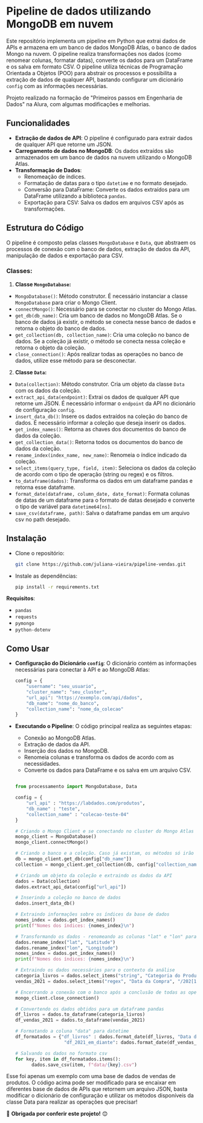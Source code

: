 # Pipeline de dados utilizando MongoDB em nuvem

Este repositório implementa um pipeline em Python que extrai dados de APIs e armazena em um banco de dados MongoDB Atlas, o banco de dados Mongo na nuvem. O pipeline realiza transformações nos dados (como renomear colunas, formatar datas), converte os dados para um DataFrame e os salva em formato CSV. O pipeline utiliza técnicas de Programação Orientada a Objetos (POO) para abstrair os processos e possibilita a extração de dados de qualquer API, bastando configurar um dicionário `config` com as informações necessárias.

Projeto realizado na formação de "Primeiros passos em Engenharia de Dados" na Alura, com algumas modificações e melhorias.

## Funcionalidades

-   **Extração de dados de API**: O pipeline é configurado para extrair dados de qualquer API que retorne um JSON.
-   **Carregamento de dados no MongoDB**: Os dados extraídos são armazenados em um banco de dados na nuvem utilizando o MongoDB Atlas.
-   **Transformação de Dados**:
    -   Renomeação de índices.
    -   Formatação de datas para o tipo `datetime` e no formato desejado.
	-   Conversão para DataFrame: Converte os dados extraídos para um DataFrame utilizando a biblioteca `pandas`.
	-   Exportação para CSV: Salva os dados em arquivos CSV após as transformações.

## Estrutura do Código

O pipeline é composto pelas classes `MongoDatabase` e `Data`, que abstraem os processos de conexão com o banco de dados, extração de dados da API, manipulação de dados e exportação para CSV.

### Classes:

1. **Classe `MongoDatabase`:**

- `MongoDatabase()`: Método construtor. É necessário instanciar a classe `MongoDatabase` para criar o Mongo Client.
 - `connectMongo()`: Necessário para se conectar no cluster do Mongo Atlas.
 - `get_db(db_name)`: Cria um banco de dados no MongoDB Atlas. Se o banco de dados já existir, o método se conecta nesse banco de dados e retorna o objeto do banco de dados.
 - `get_collection(db, collection_name)`: Cria uma coleção no banco de dados. Se a coleção já existir, o método se conecta nessa coleção e retorna o objeto da coleção.
 - `close_connection()`: Após realizar todas as operações no banco de dados, utilize esse método para se desconectar.

2. **Classe `Data`:**

- `Data(collection)`: Método construtor. Cria um objeto da classe `Data` com os dados da coleção.
- `extract_api_data(endpoint)`: Extrai os dados de qualquer API que retorne um JSON. É necessário informar o `endpoint` da API no dicionário de configuração `config`.
- `insert_data_db()`: Insere os dados extraídos na coleção do banco de dados. É necessário informar a coleção que deseja inserir os dados.
- `get_index_names()`: Retorna as chaves dos documentos do banco de dados da coleção.
- `get_collection_data()`: Retorna todos os documentos do banco de dados da coleção.
- `rename_index(index_name, new_name)`: Renomeia o índice indicado da coleção.
- `select_items(query_type, field, item)`: Seleciona os dados da coleção de acordo com o tipo de operação (string ou regex) e os filtros.
- `to_dataframe(dados)`: Transforma os dados em um dataframe pandas e retorna esse dataframe.
- `format_date(dataframe, column_date, date_format)`: Formata colunas de datas de um dataframe para o formato de datas desejado e converte o tipo de variável para `datetime64[ns]`.
- `save_csv(dataframe, path)`: Salva o dataframe pandas em um arquivo csv no path desejado.

## Instalação

-   Clone o repositório:
    
    ```bash 
    git clone https://github.com/juliana-vieira/pipeline-vendas.git
    
-   Instale as dependências:
    ```bash
    pip install -r requirements.txt
    
   **Requisitos**:
    
  *   `pandas`
  *   `requests`
  *  `pymongo`
  *  `python-dotenv`

## Como Usar

-   **Configuração do Dicionário `config`**: O dicionário contém as informações necessárias para conectar à API e ao MongoDB Atlas:
    
    ```python
    config = {
        "username": "seu_usuario",
        "cluster_name": "seu_cluster",
        "url_api": "https://exemplo.com/api/dados",
        "db_name": "nome_do_banco",
        "collection_name": "nome_da_colecao"
    }
    
-   **Executando o Pipeline**: O código principal realiza as seguintes etapas:
    
    -   Conexão ao MongoDB Atlas.
    -   Extração de dados da API.
    -   Inserção dos dados no MongoDB.
    -   Renomeia colunas e transforma os dados de acordo com as necessidades.
    -   Converte os dados para DataFrame e os salva em um arquivo CSV.
      
    
    ```python
    
    from processamento import MongoDatabase, Data

	config = {
	    "url_api" : "https://labdados.com/produtos",
	    "db_name" : "teste",
	    "collection_name" : "colecao-teste-04"
	}
	
	# Criando o Mongo Client e se conectando no cluster do Mongo Atlas
	mongo_client = MongoDatabase()
	mongo_client.connectMongo()
	
	# Criando o banco e a coleção. Caso já existam, os métodos só irão se conectar no banco e na coleção
	db = mongo_client.get_db(config["db_name"])
	collection = mongo_client.get_collection(db, config["collection_name"])
	
	# Criando um objeto da coleção e extraindo os dados da API
	dados = Data(collection)
	dados.extract_api_data(config["url_api"])
	
	# Inserindo a coleção no banco de dados
	dados.insert_data_db()
	
	# Extraindo informações sobre os índices da base de dados
	nomes_index = dados.get_index_names()
	print(f"Nomes dos índices: {nomes_index}\n")
	
	# Transformando os dados - renomeando as colunas "lat" e "lon" para melhor entendimento
	dados.rename_index("lat", "Latitude")
	dados.rename_index("lon", "Longitude")
	nomes_index = dados.get_index_names()
	print(f"Nomes dos índices: {nomes_index}\n")
	
	# Extraindo os dados necessários para o contexto da análise
	categoria_livros = dados.select_items("string", "Categoria do Produto", "livros")
	vendas_2021 = dados.select_items("regex", "Data da Compra", "/202[1-9]")
	
	# Encerrando a conexão com o banco após a conclusão de todas as operações nele
	mongo_client.close_connection()
	
	# Convertendo os dados obtidos para um dataframe pandas
	df_livros = dados.to_dataframe(categoria_livros)
	df_vendas_2021 = dados.to_dataframe(vendas_2021)
	
	# Formatando a coluna "data" para datetime
	df_formatados = {"df_livros" : dados.format_date(df_livros, "Data da Compra", "%Y-%m-%d"),
	                  "df_2021_em_diante": dados.format_date(df_vendas_2021, "Data da Compra", "%Y-%m-%d")}
	
	# Salvando os dados no formato csv
	for key, item in df_formatados.items():
	      dados.save_csv(item, f"data/{key}.csv")

Esse foi apenas um exemplo com uma base de dados de vendas de produtos. O código acima pode ser modificado para se encaixar em diferentes base de dados de APIs que retornem um arquivo JSON, basta modificar o dicionário de configuração e utilizar os métodos disponíveis da classe Data para realizar as operações que precisar!

🎉 **Obrigada por conferir este projeto!** 😊
